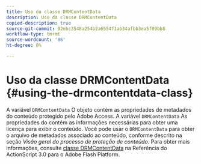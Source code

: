 ```yaml
---
title: Uso da classe DRMContentData
description: Uso da classe DRMContentData
copied-description: true
source-git-commit: 02ebc3548a254b2a6554f1ab34afbb3ea5f09bb8
workflow-type: tm+mt
source-wordcount: '86'
ht-degree: 0%

---
```


# Uso da classe DRMContentData {#using-the-drmcontentdata-class}

A variável `DRMContentData` O objeto contém as propriedades de metadados do conteúdo protegido pelo Adobe Access. A variável `DRMContentData` As propriedades do contêm as informações necessárias para obter uma licença para exibir o conteúdo. Você pode usar o `DRMContentData` para obter o arquivo de metadados associado ao conteúdo, conforme descrito na seção *Visão geral do processo de proteção de conteúdo*. Para obter mais informações, consulte [classe DRMContentData](https://help.adobe.com/en_US/FlashPlatform/reference/actionscript/3/flash/net/drm/DRMContentData.html) na Referência do ActionScript 3.0 para o Adobe Flash Platform.
